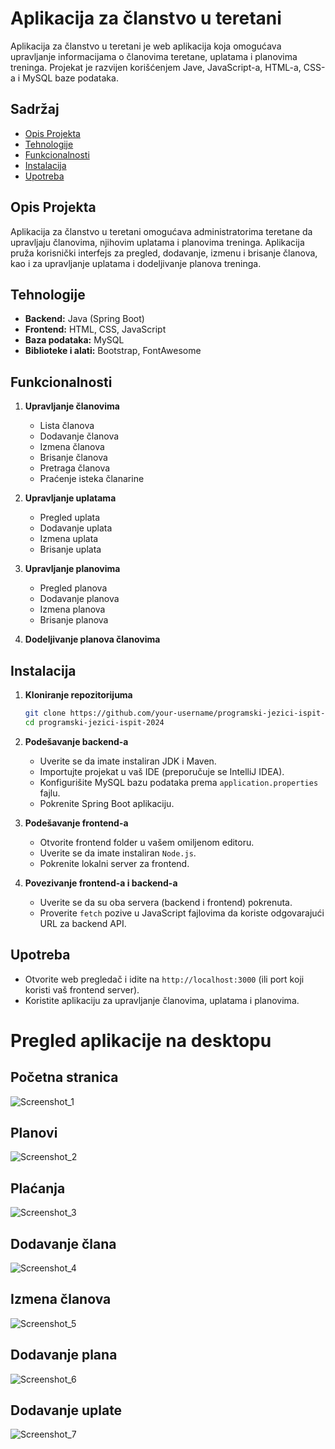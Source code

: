 # Aplikacija za članstvo u teretani

Aplikacija za članstvo u teretani je web aplikacija koja omogućava upravljanje informacijama o članovima teretane, uplatama i planovima treninga. Projekat je razvijen korišćenjem Jave, JavaScript-a, HTML-a, CSS-a i MySQL baze podataka.

## Sadržaj

- [Opis Projekta](#opis-projekta)
- [Tehnologije](#tehnologije)
- [Funkcionalnosti](#funkcionalnosti)
- [Instalacija](#instalacija)
- [Upotreba](#upotreba)


## Opis Projekta

Aplikacija za članstvo u teretani omogućava administratorima teretane da upravljaju članovima, njihovim uplatama i planovima treninga. Aplikacija pruža korisnički interfejs za pregled, dodavanje, izmenu i brisanje članova, kao i za upravljanje uplatama i dodeljivanje planova treninga.

## Tehnologije

- **Backend:** Java (Spring Boot)
- **Frontend:** HTML, CSS, JavaScript
- **Baza podataka:** MySQL
- **Biblioteke i alati:** Bootstrap, FontAwesome

## Funkcionalnosti

1. **Upravljanje članovima**
   - Lista članova
   - Dodavanje članova
   - Izmena članova
   - Brisanje članova
   - Pretraga članova
   - Praćenje isteka članarine

2. **Upravljanje uplatama**
   - Pregled uplata
   - Dodavanje uplata
   - Izmena uplata
   - Brisanje uplata

3. **Upravljanje planovima**
   - Pregled planova
   - Dodavanje planova
   - Izmena planova
   - Brisanje planova

4. **Dodeljivanje planova članovima**

## Instalacija

1. **Kloniranje repozitorijuma**

    ```bash
    git clone https://github.com/your-username/programski-jezici-ispit-2024.git
    cd programski-jezici-ispit-2024
    ```

2. **Podešavanje backend-a**

    - Uverite se da imate instaliran JDK i Maven.
    - Importujte projekat u vaš IDE (preporučuje se IntelliJ IDEA).
    - Konfigurišite MySQL bazu podataka prema `application.properties` fajlu.
    - Pokrenite Spring Boot aplikaciju.

3. **Podešavanje frontend-a**

    - Otvorite frontend folder u vašem omiljenom editoru.
    - Uverite se da imate instaliran `Node.js`.
    - Pokrenite lokalni server za frontend.

4. **Povezivanje frontend-a i backend-a**

    - Uverite se da su oba servera (backend i frontend) pokrenuta.
    - Proverite `fetch` pozive u JavaScript fajlovima da koriste odgovarajući URL za backend API.

## Upotreba

- Otvorite web pregledač i idite na `http://localhost:3000` (ili port koji koristi vaš frontend server).
- Koristite aplikaciju za upravljanje članovima, uplatama i planovima.

# Pregled aplikacije na desktopu


## Početna stranica

![Screenshot_1](https://github.com/NiksaHalas/programski-jezici-ispit-2024/assets/169712551/10966f5a-adec-4188-ba0a-71891edebd9d)

## Planovi
![Screenshot_2](https://github.com/NiksaHalas/programski-jezici-ispit-2024/assets/169712551/daa321c0-e698-4c8e-9da9-8f8db432dfb8)

## Plaćanja
![Screenshot_3](https://github.com/NiksaHalas/programski-jezici-ispit-2024/assets/169712551/ba4347f8-817f-41e4-801e-f5ad496cf426)

## Dodavanje člana
![Screenshot_4](https://github.com/NiksaHalas/programski-jezici-ispit-2024/assets/169712551/6a8b625b-48fd-4d54-9f77-594ec0f9a9c8)

## Izmena članova
![Screenshot_5](https://github.com/NiksaHalas/programski-jezici-ispit-2024/assets/169712551/5ec11121-ae27-4ec3-a660-4b1a9c3c31bb)

## Dodavanje plana
![Screenshot_6](https://github.com/NiksaHalas/programski-jezici-ispit-2024/assets/169712551/c4638e09-8c5c-4ed2-bc67-ec82e95d85bf)

## Dodavanje uplate
![Screenshot_7](https://github.com/NiksaHalas/programski-jezici-ispit-2024/assets/169712551/a39d9007-007a-40f8-9889-e56c99a2c924)



